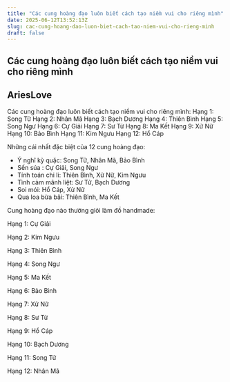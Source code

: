```yaml
---
title: "Các cung hoàng đạo luôn biết cách tạo niềm vui cho riêng mình"
date: 2025-06-12T13:52:13Z
slug: cac-cung-hoang-dao-luon-biet-cach-tao-niem-vui-cho-rieng-minh
draft: false
---
```


## Các cung hoàng đạo luôn biết cách tạo niềm vui cho riêng mình

## AriesLove

Các cung hoàng đạo luôn biết cách tạo niềm vui cho riêng mình:​
Hạng 1: Song Tử​
Hạng 2: Nhân Mã​
Hạng 3: Bạch Dương​
Hạng 4: Thiên Bình​
Hạng 5: Song Ngư
Hạng 6: Cự Giải
Hạng 7: Sư Tử
Hạng 8: Ma Kết
Hạng 9: Xử Nữ
Hạng 10: Bảo Bình
Hạng 11: Kim Ngưu
Hạng 12: Hổ Cáp​
 
 
Những cái nhất đặc biệt của 12 cung hoàng đạo:​
- Ý nghĩ kỳ quặc: Song Tử, Nhân Mã, Bảo Bình​
- Sến súa : Cự Giải, Song Ngư​
- Tính toán chi li: Thiên Bình, Xử Nữ, Kim Ngưu​
- Tình cảm mãnh liệt: Sư Tử, Bạch Dương​
- Soi mói: Hổ Cáp, Xử Nữ
- Qua loa bừa bãi: Thiên Bình, Ma Kết​ 
 
 
Cung hoàng đạo nào thường giỏi làm đồ handmade:​

Hạng 1: Cự Giải ​

Hạng 2: Kim Ngưu​

Hạng 3: Thiên Bình

Hạng 4: Song Ngư

Hạng 5: Ma Kết

Hạng 6: Bảo Bình

Hạng 7: Xử Nữ

Hạng 8: Sư Tử

Hạng 9: Hổ Cáp

Hạng 10: Bạch Dương

Hạng 11: Song Tử

Hạng 12: Nhân Mã​ 
​